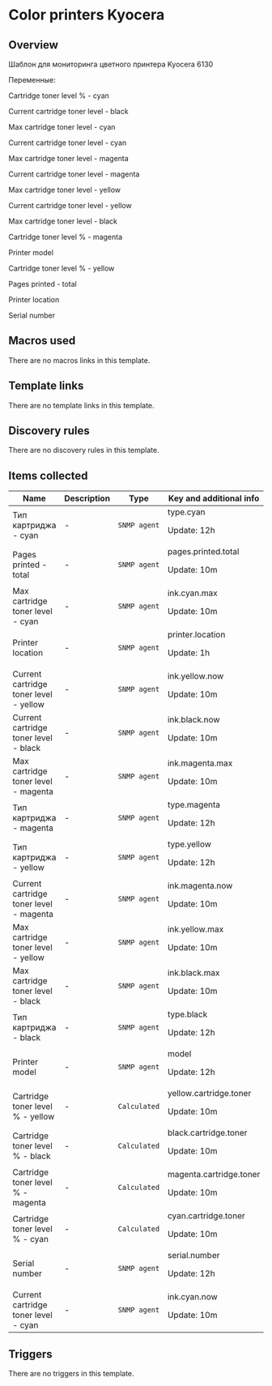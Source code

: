# Color printers Kyocera

## Overview

Шаблон для мониторинга цветного принтера Kyocera 6130


Переменные:


Cartridge toner level % - cyan


Current cartridge toner level - black 


Max cartridge toner level - cyan


Current cartridge toner level - cyan 


Max cartridge toner level - magenta


Current cartridge toner level - magenta 


Max cartridge toner level - yellow


Current cartridge toner level - yellow 


Max cartridge toner level - black


Cartridge toner level % - magenta


Printer model


Cartridge toner level % - yellow


Pages printed - total


Printer location


Serial number



## Macros used

There are no macros links in this template.

## Template links

There are no template links in this template.

## Discovery rules

There are no discovery rules in this template.

## Items collected

|Name|Description|Type|Key and additional info|
|----|-----------|----|----|
|Тип картриджа - cyan|<p>-</p>|`SNMP agent`|type.cyan<p>Update: 12h</p>|
|Pages printed - total|<p>-</p>|`SNMP agent`|pages.printed.total<p>Update: 10m</p>|
|Max cartridge toner level - cyan|<p>-</p>|`SNMP agent`|ink.cyan.max<p>Update: 10m</p>|
|Printer location|<p>-</p>|`SNMP agent`|printer.location<p>Update: 1h</p>|
|Current cartridge toner level - yellow|<p>-</p>|`SNMP agent`|ink.yellow.now<p>Update: 10m</p>|
|Current cartridge toner level - black|<p>-</p>|`SNMP agent`|ink.black.now<p>Update: 10m</p>|
|Max cartridge toner level - magenta|<p>-</p>|`SNMP agent`|ink.magenta.max<p>Update: 10m</p>|
|Тип картриджа - magenta|<p>-</p>|`SNMP agent`|type.magenta<p>Update: 12h</p>|
|Тип картриджа - yellow|<p>-</p>|`SNMP agent`|type.yellow<p>Update: 12h</p>|
|Current cartridge toner level - magenta|<p>-</p>|`SNMP agent`|ink.magenta.now<p>Update: 10m</p>|
|Max cartridge toner level - yellow|<p>-</p>|`SNMP agent`|ink.yellow.max<p>Update: 10m</p>|
|Max cartridge toner level - black|<p>-</p>|`SNMP agent`|ink.black.max<p>Update: 10m</p>|
|Тип картриджа - black|<p>-</p>|`SNMP agent`|type.black<p>Update: 12h</p>|
|Printer model|<p>-</p>|`SNMP agent`|model<p>Update: 12h</p>|
|Cartridge toner level % - yellow|<p>-</p>|`Calculated`|yellow.cartridge.toner<p>Update: 10m</p>|
|Cartridge toner level % - black|<p>-</p>|`Calculated`|black.cartridge.toner<p>Update: 10m</p>|
|Cartridge toner level % - magenta|<p>-</p>|`Calculated`|magenta.cartridge.toner<p>Update: 10m</p>|
|Cartridge toner level % - cyan|<p>-</p>|`Calculated`|cyan.cartridge.toner<p>Update: 10m</p>|
|Serial number|<p>-</p>|`SNMP agent`|serial.number<p>Update: 12h</p>|
|Current cartridge toner level - cyan|<p>-</p>|`SNMP agent`|ink.cyan.now<p>Update: 10m</p>|
## Triggers

There are no triggers in this template.

